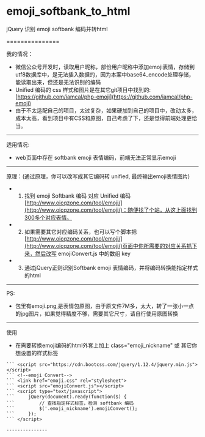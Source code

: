 # emoji_softbank_to_html
jQuery 识别 emoji softbank 编码并转html


===============

我的情况：
 + 微信公众号开发时，读取用户昵称，部份用户昵称中添加emoji表情，存储到utf8数据库中，是无法插入数据的，因为本案中base64_encode处理存储，能读取出来，但还是无法识别的编码
 + Unified 编码的 css 样式和图片是在其它git项目中找到的: [https://github.com/iamcal/php-emoji](https://github.com/iamcal/php-emoji)
 + 由于不太适配自己的项目，太过复杂，如果硬加到自己的项目中，改动太多，成本太高，看到项目中有CSS和原图，自己考虑了下，还是觉得前端处理更恰当。

---------------

适用情况:
 + web页面中存在 softbank emoji 表情编码，前端无法正常显示emoji

---------------

原理：(通过原理，你可以改写成其它编码转 unified, 最终输出emoji表情图片)
 + 1. 找到 emoji Softbank 编码 对应 Unified 编码 [http://www.oicqzone.com/tool/emoji/](http://www.oicqzone.com/tool/emoji/)：随便找了个站，从这上面找到300多个对应表情。
 + 2. 如果需要其它对应编码关系，也可以写个脚本把[http://www.oicqzone.com/tool/emoji/](http://www.oicqzone.com/tool/emoji/)页面中你所需要的对应关系抓下来，然后改写 emojiConvert.js 中的数组 key
 + 3. 通过jQuery正则识别Softbank emoji 表情编码，并将编码转换能指定样式的html

---------------

PS:
 + 包里有emoji.png,是表情包原图，由于原文件7M多，太大，转了一张小一点的jpg图片，如果觉得精度不够，需要其它尺寸，请自行使用原图转换

---------------
使用
 + 在需要转换emoji编码的html外套上加上 class="emoji_nickname" 或 其它你想设置的样式标签
``` <!-- jQuery (necessary for Bootstrap's JavaScript plugins) -->
``` <script src="https://cdn.bootcss.com/jquery/1.12.4/jquery.min.js"></script>
``` <!--emoji Convert-->
``` <link href="emoji.css" rel="stylesheet">
``` <script src="emojiConvert.js"></script>
``` <script type="text/javascript">
``` 	jQuery(document).ready(function($) {
``` 		// 查找指定样式标签，检测 softbank 编码
``` 		$('.emoji_nickname').emojiConvert();
``` 	});
``` </script>

---------------

